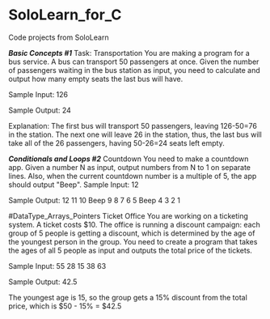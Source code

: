 # SoloLearn_for_C
Code projects from SoloLearn

_________Basic Concepts #1_________
Task: 
Transportation
You are making a program for a bus service.
A bus can transport 50 passengers at once.
Given the number of passengers waiting in the bus station as input, you need to calculate and output how many empty seats the last bus will have.

Sample Input:
126

Sample Output:
24

Explanation: The first bus will transport 50 passengers, leaving 126-50=76 in the station. 
The next one will leave 26 in the station, thus, the last bus will take all of the 26 passengers, having 50-26=24 seats left empty.


_________Conditionals and Loops #2_________
Countdown
You need to make a countdown app.
Given a number N as input, output numbers from N to 1 on separate lines.
Also, when the current countdown number is a multiple of 5, the app should output "Beep".
Sample Input:
12

Sample Output:
12
11
10
Beep
9
8
7
6
5
Beep
4
3
2
1

#DataType_Arrays_Pointers
Ticket Office
You are working on a ticketing system. A ticket costs $10.
The office is running a discount campaign: each group of 5 people is getting a discount, which is determined by the age of the youngest person in the group.
You need to create a program that takes the ages of all 5 people as input and outputs the total price of the tickets.

Sample Input:
55
28
15
38
63

Sample Output:
42.5

The youngest age is 15, so the group gets a 15% discount from the total price, which is $50 - 15% = $42.5


